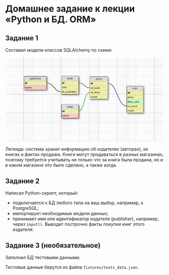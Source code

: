 # Домашнее задание к лекции «Python и БД. ORM»

## Задание 1

Составил модели классов SQLAlchemy по схеме:

![](book_publishers_scheme.png)

Легенда: система хранит информацию об издателях (авторах), их книгах и фактах продажи. Книги могут продаваться в разных магазинах, поэтому требуется учитывать не только что за книга была продана, но и в каком магазине это было сделано, а также когда.

## Задание 2

Написал Python-скрипт, который:

- подключается к БД любого типа на ваш выбор, например, к PostgreSQL;
- импортирует необходимые модели данных;
- принимает имя или идентификатор издателя (publisher), например, через `input()`. Выводит построчно факты покупки книг этого издателя:

## Задание 3 (необязательное)

Заполнил БД тестовыми данными.

Тестовые данные берутся из файла `fixtures/tests_data.json`.